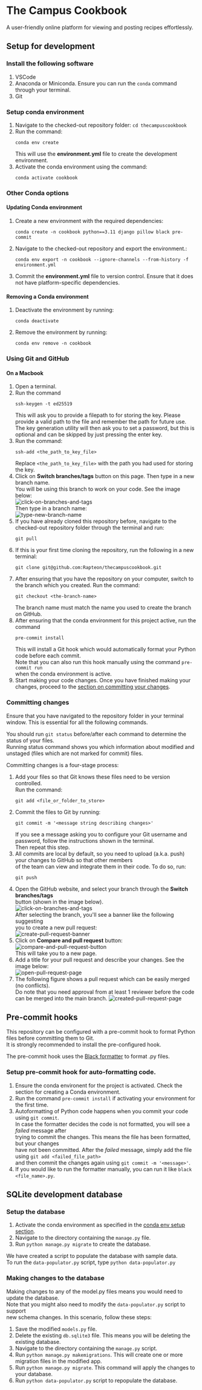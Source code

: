 # The Campus Cookbook

A user-friendly online platform for viewing and posting recipes effortlessly.

## Setup for development

### Install the following software

1. VSCode
2. Anaconda or Miniconda. Ensure you can run the `conda` command through your terminal.
3. Git

### Setup conda environment

1. Navigate to the checked-out repository folder: `cd thecampuscookbook`
2. Run the command:  
   ```
   conda env create
   ```
   This will use the **environment.yml** file to create the development environment.
3. Activate the conda environment using the command:
   ```
   conda activate cookbook
   ```

### Other Conda options

#### Updating Conda environment

1. Create a new environment with the required dependencies:  
   ```
   conda create -n cookbook python==3.11 django pillow black pre-commit
   ```
2. Navigate to the checked-out repository and export the environment.:
   ```
   conda env export -n cookbook --ignore-channels --from-history -f environment.yml
   ```
3. Commit the **environment.yml** file to version control. Ensure that it does
not have platform-specific dependencies.

#### Removing a Conda environment

1. Deactivate the environment by running:
   ```
   conda deactivate
   ```
2. Remove the environment by running:
   ```
   conda env remove -n cookbook
   ```

### Using Git and GitHub

#### On a Macbook
1. Open a terminal.
2. Run the command  
    ```
    ssh-keygen -t ed25519
    ```
    This will ask you to provide a filepath to for storing the key.
    Please provide a valid path to the file and remember the path for future use.  
    The key generation utility will then ask you to set a password, but this is optional and can be skipped by just pressing the enter key.
3. Run the command:
    ```
    ssh-add <the_path_to_key_file>
    ```
    Replace `<the_path_to_key_file>` with the path you had used for storing the key.
4. Click on **Switch branches/tags** button on this page. Then type in a new
branch name.  
You will be using this branch to work on your code. See the image below:  
![click-on-branches-and-tags](./.readme-content/branch-creation-on-github-1.png)  
Then type in a branch name:  
![type-new-branch-name](./.readme-content/branch-creation-on-github-2.png)
5. If you have already cloned this repository before, navigate to the checked-out repository folder through the terminal and run:  
    ```
    git pull
    ```
6. If this is your first time cloning the repository, run the following in a
new terminal:  
    ```
    git clone git@github.com:Rapteon/thecampuscookbook.git
    ```
6. After ensuring that you have the repository on your computer, switch
to the branch which you created. Run the command:
    ```
    git checkout <the-branch-name>
    ```
    The branch name must match the name you used to create the branch on GitHub.
7. After ensuring that the conda environment for this project active, run the command  
    ```
    pre-commit install
    ```
    This will install a Git hook which would automatically format your Python
    code before each commit.  
    Note that you can also run this hook manually using the command `pre-commit run`  
    when the conda environment is active.
7. Start making your code changes. Once you have finished making your changes, proceed to the [section on committing your changes](#Committing-changes).

### Committing changes

Ensure that you have navigated to the repository folder in your terminal
window. This is essential for all the following commands.

You should run `git status` before/after each command to determine the status of your files.  
Running status command shows you which information
about modified and unstaged (files which are not marked for commit) files.

Committing changes is a four-stage process:
1. Add your files so that Git knows these files need to be version controlled.  
Run the command:  
    ```
    git add <file_or_folder_to_store>
    ```
2. Commit the files to Git by running:  
    ```
    git commit -m '<message string describing changes>'
    ```
    If you see a message asking you to configure your Git username and password, follow the instructions shown in the terminal.  
    Then repeat this step.
3. All commits are local by default, so you need to upload (a.k.a. push) your changes to GitHub so that other members  
of the team can view and integrate them in their code. To do so, run:  
    ```
    git push
    ```
4. Open the GitHub website, and select your branch through the **Switch branches/tags**  
button (shown in the image below).  
![click-on-branches-and-tags](./.readme-content/branch-creation-on-github-1.png)  
After selecting the branch, you'll see a banner like the following suggesting  
you to create a new pull request:  
![create-pull-request-banner](./.readme-content/create-pull-request-banner.png)
5. Click on **Compare and pull request** button:  
![compare-and-pull-request-button](./.readme-content/compare-and-pull-request-button.png)  
This will take you to a new page.
6. Add a title for your pull request and describe your changes. See the image below:  
![open-pull-request-page](./.readme-content/open-pull-request-page.png)  
7. The following figure shows a pull request which can be easily merged (no conflicts).  
Do note that you need approval from at least 1 reviewer before the code can be merged into the main branch.
![created-pull-request-page](./.readme-content/created-pull-request-page.png)

## Pre-commit hooks

This repository can be configured with a pre-commit hook to format Python files before committing them to Git.  
It is strongly recommended to install the pre-configured hook.

The pre-commit hook uses the [Black formatter](https://github.com/psf/black)
to format .py files.   

### Setup pre-commit hook for auto-formatting code.

1. Ensure the conda environent for the project is activated. Check the section for creating a Conda environment.
2. Run the command `pre-commit install` if activating your environment for the first time.
3. Autoformatting of Python code happens when you commit your code using `git commit`.  
In case the formatter decides the code is not formatted, you will see a *failed* message after  
trying to commit the changes. This means the file has been formatted, but your changes  
have not been committed. After the *failed* message, simply add the file using `git add <failed_file_path>`  
and then commit the changes again using `git commit -m '<message>'`.
4. If you would like to run the formatter manually, you can run it like `black <file_name>.py`.


## SQLite development database

### Setup the database

1. Activate the conda environment as specified in the [conda env setup section](#setup-conda-environment).
2. Navigate to the directory containing the `manage.py` file.
3. Run `python manage.py migrate` to create the database.

We have created a script to populate the database with sample data.  
To run the `data-populator.py` script, type `python data-populator.py`

### Making changes to the database

Making changes to any of the model.py files means you would need to update the database.  
Note that you might also need to modify the `data-populator.py` script to support  
new schema changes.
In this scenario, follow these steps:
1. Save the modified `models.py` file.
2. Delete the existing `db.sqlite3` file. This means you will be deleting the existing database.
3. Navigate to the directory containing the `manage.py` script.
4. Run `python manage.py makemigrations`. This will create one or more migration files in the modified app.
5. Run `python manage.py migrate`. This command will apply the changes to your database.
6. Run `python data-populator.py` script to repopulate the database.